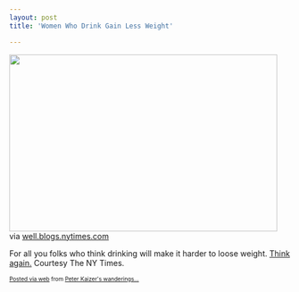 ```yaml
---
layout: post
title: 'Women Who Drink Gain Less Weight'

---
```


<div class='posterous_autopost'><div class="posterous_bookmarklet_entry"> <img src="http://posterous.com/getfile/files.posterous.com/pdkaizer/rFouJlDEtzaFbHoqqpjcznuIewuffIoIqvxeCFnDzyoaDbeqenEuGwxhnzbs/media_httpgraphics8ny_lzbsc.jpg.scaled500.jpg" width="480" height="317"/> <div class="posterous_quote_citation">via <a href="http://well.blogs.nytimes.com/2010/03/08/women-drinkers-gain-less-weight/?em">well.blogs.nytimes.com</a></div> <p>For all you folks who think drinking will make it harder to loose weight.  <a href="http://well.blogs.nytimes.com/2010/03/08/women-drinkers-gain-less-weight/">Think again.</a> Courtesy The NY Times.</p></div>      <p style="font-size: 10px;">  <a href="http://posterous.com">Posted via web</a>   from <a href="http://random.peterkaizer.com/women-who-drink-gain-less-weight">Peter Kaizer's wanderings...</a>  </p>  </div>
